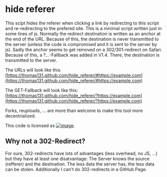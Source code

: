 hide referer
=============
This scipt hides the referer when clicking a link by redirecting to this script and re-redirecting to the prefered site. This is a minimal script written just in some lines of js. Normally the redirect destination is written as an anchor at the end of the URL. Because of this, the destination is never transmitted to the server (unless the code is compromised and it is sent to the server by js). Sadly the anchor seems to get removed on a 302/301-redirect on Safari. Because of this, a ?...-Fallback was added in V1.4. There, the destination is transmitted to the server.

The URLs will look like this: [https://thomas131.github.com/hide_referer/#https://example.com](https://thomas131.github.com/hide_referer/#https://example.com)

The GET-Fallback will look like this: [https://thomas131.github.com/hide_referer/?https://example.com](https://thomas131.github.com/hide_referer/?https://example.com)

Forks, reuploads, ... are more than welcome to make this tool more decentrialized.

This code is licensed as [![image](https://licensebuttons.net/p/zero/1.0/88x31.png "CC0")](https://creativecommons.org/publicdomain/zero/1.0/).

Why not a 302-Redirect?
-----------------------
For sure, 302-redirects have lots of advantages (less overhead, no JS, ...) but they have at least one disatvantage: The Server knows the source (refferer) and the destination. The less data the server has, the less data can be stolen. Additionally I can't do 302-redirects in a GitHub Page.
